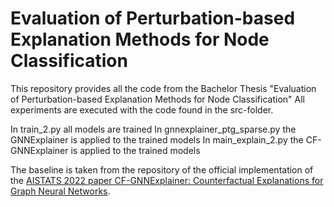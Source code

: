 # Evaluation of Perturbation-based Explanation Methods for Node Classification

This repository provides all the code from the Bachelor Thesis "Evaluation of Perturbation-based Explanation Methods for Node Classification"
All experiments are executed with the code found in the src-folder. 

In train_2.py all models are trained
In gnnexplainer_ptg_sparse.py the GNNExplainer is applied to the trained models
In main_explain_2.py the CF-GNNExplainer is applied to the trained models

The baseline is taken from the repository of the official implementation of the [AISTATS 2022 paper CF-GNNExplainer: Counterfactual Explanations for Graph Neural Networks](https://arxiv.org/abs/2102.03322). 

